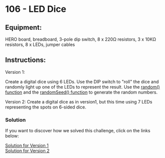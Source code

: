 # 106 - LED Dice

## Equipment:

HERO board, breadboard, 3-pole dip switch, 8 x 220Ω resistors, 3 x 10KΩ resistors, 8 x LEDs, jumper cables

## Instructions:

Version 1:

Create a digital dice using 6 LEDs. Use the DIP switch to "roll" the dice and randomly light up one of the LEDs to represent the result. Use the [random() function](https://reference.arduino.cc/reference/en/language/functions/random-numbers/random/) and the [randomSeed() function](https://www.arduino.cc/reference/en/language/functions/random-numbers/randomseed/) to generate the random numbers.

Version 2:
Create a digital dice as in version1, but this time using 7 LEDs representing the spots on 6-sided dice. 


### Solution

If you want to discover how we solved this challenge, click on the links below:

[Solution for Version 1](Solution.md) <br>
[Solution for Version 2](Solution-Version2.md)